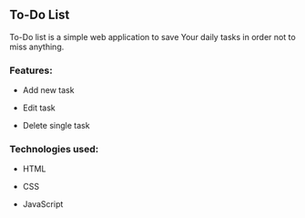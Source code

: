 ## **To-Do List**

To-Do list is a simple web application to save Your daily tasks in order not to miss anything.


### **Features:**

- Add new task

- Edit task

- Delete single task


### **Technologies used:**

- HTML

- CSS

- JavaScript
